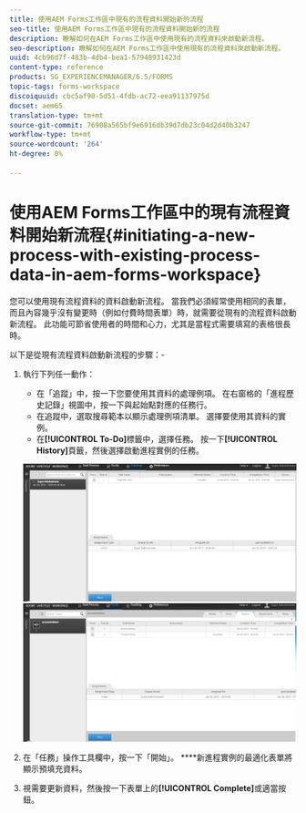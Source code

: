 ```yaml
---
title: 使用AEM Forms工作區中現有的流程資料開始新的流程
seo-title: 使用AEM Forms工作區中現有的流程資料開始新的流程
description: 瞭解如何在AEM Forms工作區中使用現有的流程資料來啟動新流程。
seo-description: 瞭解如何在AEM Forms工作區中使用現有的流程資料來啟動新流程。
uuid: 4cb96d7f-483b-4db4-bea1-57948931423d
content-type: reference
products: SG_EXPERIENCEMANAGER/6.5/FORMS
topic-tags: forms-workspace
discoiquuid: cbc5af90-5d51-4fdb-ac72-eea91137975d
docset: aem65
translation-type: tm+mt
source-git-commit: 76908a565bf9e6916db39d7db23c04d2d40b3247
workflow-type: tm+mt
source-wordcount: '264'
ht-degree: 0%

---
```



# 使用AEM Forms工作區中的現有流程資料開始新流程{#initiating-a-new-process-with-existing-process-data-in-aem-forms-workspace}

您可以使用現有流程資料的資料啟動新流程。 當我們必須經常使用相同的表單，而且內容幾乎沒有變更時（例如付費時間表單）時，就需要從現有的流程資料啟動新流程。 此功能可節省使用者的時間和心力，尤其是當程式需要填寫的表格很長時。

以下是從現有流程資料啟動新流程的步驟：-

1. 執行下列任一動作：

   * 在「追蹤」中，按一下您要使用其資料的處理例項。 在右窗格的「進程歷史記錄」視圖中，按一下與起始點對應的任務行。
   * 在追蹤中，選取搜尋範本以顯示處理例項清單。 選擇要使用其資料的實例。
   * 在&#x200B;**[!UICONTROL To-Do]**&#x200B;標籤中，選擇任務。 按一下&#x200B;**[!UICONTROL History]**&#x200B;頁籤，然後選擇啟動進程實例的任務。

   ![選擇任](assets/start3_new.png) ![務選擇任務](assets/start1_new.png)

1. 在「任務」操作工具欄中，按一下「開始」。 ****&#x200B;新進程實例的最適化表單將顯示預填充資料。

1. 視需要更新資料，然後按一下表單上的&#x200B;**[!UICONTROL Complete]**&#x200B;或適當按鈕。


